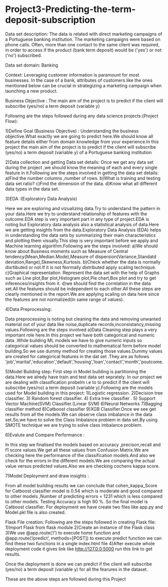 # Project3-Predicting-the-term-deposit-subscription

Data set description: The data is related with direct marketing campaigns of a Portuguese banking institution. The marketing campaigns were based on phone calls. Often, more than one contact to the same client was required, in order to access if the product (bank term deposit) would be ('yes') or not ('no') subscribed.

Data set domain: Banking  

Context: Leveraging customer information is paramount for most businesses. In the case of a bank, attributes of customers like the ones mentioned below can be crucial in strategizing a marketing campaign when launching a new product. 

Business Objective : The main aim of the project is to predict if the client will subscribe (yes/no) a term deposit (variable y)

Following are the steps followed during any data science projects:(Project Flow):

1)Define Goal (Business Objective) : Understanding the business objective.What exactly we are going to predict here.We should know all feature details either from domain knowledge from your experience.In this project the main aim of the project is to predict if the client will subscribe (yes/no) a term deposit (variable y) of a Portuguese banking institution

2)Data collection and getting Data set details: Once we get any data set during the project ,we should know the meaning of each and every single feature in it.Following are the steps involved in getting the data set details: a)Find the number columns ,number of rows. b)What is training and testing data set ratio? c)Find the dimension of the data. d)Know what all different data types in the data set.

3)EDA :(Exploratory Data Analysis)

Here we are exploring and vizualizing data.Try to understand the pattern in your data.Here we try to understand relationship of features with the outcome.EDA step is very important part in any type of project.EDA is noting but Exploratory data analysis also a statistical analysis of data.Here we are getting insights from the data.Exploratory Data Analysis (EDA) helps in understanding the data sets by summarizing their main characteristics and plotting them visually.This step is very important before we apply and Machine learning algorithm.Following are the steps involved: a)We should know about Business moments such as Measure of Central tendency(Mean,Median.Mode),Measure of dispersion(Variance,Standatd deviation,Range),Skewness,Kurtosis. b)Check whether the data is normally disrtibuted or not.If it is not Normally distributed apply scaling technique. c)Graphical representation :Represent the data set with the help of Graphs such as Line plot,Bar plot,Histogram plot,Pie chart,Box plot and try to get inferences/insights from it. d)we should find the correlation in the data set.All the features should be independent to each other.All these steps are clearly mentioned in the report.We are applying scaling on data here since the features are not normalized(in same range of values).

4)Data Preprocessing:

Data preprocessing is noting but cleaning the data and removing unwanted material out of your data like noise,duplicate records,inconsistancy,missing values.Following are the steps involved a)Data Cleaning step plays a very important role here.In this project we have both categorical and numeric data .While building ML models we have to give numeric inputs so categorical values should be converted to mathematical form before model building.So we use dummy method for creating those values.Dummy values are created for categorical features in the dat set .They are as follows 'job','marital','education','default','housing','loan','contact','month','poutcome.

5)Model Building step: First step in Model building is partitioning the data.Here we alredy have train and test data set seprately. In our project we are dealing with classification probelm i.e to to predict if the client will subscribe (yes/no) a term deposit (variable y).Following are the models used for Model building in this project: 1)Logistic regression. 2)Decision tree classifier. 3) Random forest classifier. 4) Extra tree classifier . 5) Support Vector Machine(SVM) Classifier.(Linear SVM) 6)Neural Networks 7)Bagging classifier method 8)Catboost classifier 9)XGB Classifier.Once we see get results from all the models.We can observe class imbalance in the data set.So,we have to solve the Class Imbalance problem in data set.By using SMOTE technique we are trying to solve class imbalance problem.

6)Evalute and Compare Performance :

In this step we finalised the models based on accuracy ,precison,recall and f1 score values.We get all these values from Confusion Matrix.We are checking here the performance of the classification models.And also we check for the errors in the different models.We are comparing the actual value versus predicted values.Also we are checking cochens kappa score.

7)Model Deployment and draw insights :

From all model building results we can conclude that cohen_kappa_Score for Catboost classifier model is 0.54 which is moderate and good compared to other models  ,Number of predicting errors = 1231 which is less compared to other models. Testing Accuracy is high 90 %. So the final model is Catboost classifier. For deployment we have create two files like app.py and Model.pkl file is also created.

Flask File creation: Following are the steps followed in creating Flask file:
1)Import Flask from flask module
2)Create an instance of the Flask class
3)We use @app.route(‘/’)  to execute home function and @app.route(‘/predict’, methods=[POST]) to execute predict function we can find these two functions in a single index.html file
4)After execute whole deployment code it gives link like http://127.0.0:5000 run this link to get results. 

Once the deployment is done we can predict if the client will subscribe (yes/no) a term deposit (variable y) for all the fearures in the dataset.

These are the above steps are followed during this Project
